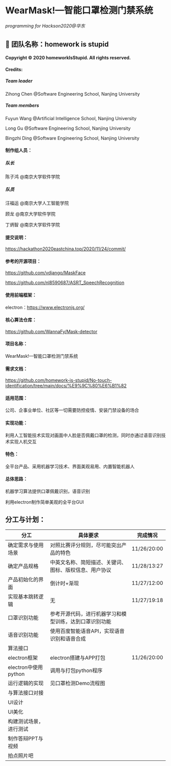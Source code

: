 # WearMask!—智能口罩检测门禁系统
###### programming for Hackson2020@华东

## 👋 团队名称：homework is stupid

#### Copyright © 2020 homeworkIsStupid. All rights reserved.

#### Credits: 

##### Team leader

Zihong Chen @Software Engineering School, Nanjing University

##### Team members

Fuyun Wang @Artificial Intelligence School, Nanjing University

Long Gu @Software Engineering School, Nanjing University

Bingzhi Ding @Software Engineering School, Nanjing University

#### 制作组人员：

##### 队长

陈子鸿 @南京大学软件学院

##### 队员

汪福运 @南京大学人工智能学院

顾龙 @南京大学软件学院

丁炳智 @南京大学软件学院

#### 提交说明：

https://hackathon2020eastchina.top/2020/11/24/commit/

#### 参考的开源项目：

https://github.com/vdjango/MaskFace

https://github.com/nl8590687/ASRT_SpeechRecognition

#### 使用前端框架：

electron：https://www.electronjs.org/

#### 核心算法仓库：

https://github.com/WannaFy/Mask-detector

#### **项目名称**：

WearMask!—智能口罩检测门禁系统

#### **需求文档**：

https://github.com/homework-is-stupid/No-touch-identification/tree/main/docs/%E9%9C%80%E6%B1%82

#### **适用范围**：

公司、企事业单位、社区等一切需要防控疫情、安装门禁设备的场合

#### **实现功能**：

利用人工智能技术实现对画面中人脸是否佩戴口罩的检测，同时亦通过语音识别技术实现人机交互

#### **特色**：

全平台产品、采用机器学习技术、界面美观易用、内置智能机器人

#### **总体思路**：

机器学习算法提供口罩佩戴识别，语音识别

利用electron制作简单美观的全平台GUI

## 分工与计划：

| 分工                   | 具体要求                                               | 完成情况    |
| ---------------------- | ------------------------------------------------------ | ----------- |
| 确定需求与使用场景     | 对照比赛评分规则，尽可能突出产品的特色                 | 11/26/20:00 |
| 确定产品规格           | 中英文名称、简短描述、关键词、图标、版权信息、用户协议 | 11/28/13:27 |
| 产品初始化的界面       | 倒计时+渐现                                            | 11/27/12:00 |
| 实现基本跳转逻辑       | 无                                                     | 11/27/19:18 |
| 口罩识别功能           | 参考开源代码，进行机器学习和模型训练，达到口罩识别功能 |             |
| 语音识别功能           | 使用百度智能语音API，实现语音识别和语音合成            |             |
| 算法接口               |                                                        |             |
| electron框架           | electron搭建与APP打包                                  | 11/26/20:00 |
| electron中使用python   | 调用与打包python程序                                   |             |
| 运行逻辑的实现         | 见口罩检测Demo流程图                                   |             |
| 与算法接口对接         |                                                        |             |
| UI设计                 |                                                        |             |
| UI美化                 |                                                        |             |
| 构建测试场景，进行测试 |                                                        |             |
| 制作答辩PPT与视频      |                                                        |             |
| 拍点照片吧             |                                                        |             |

